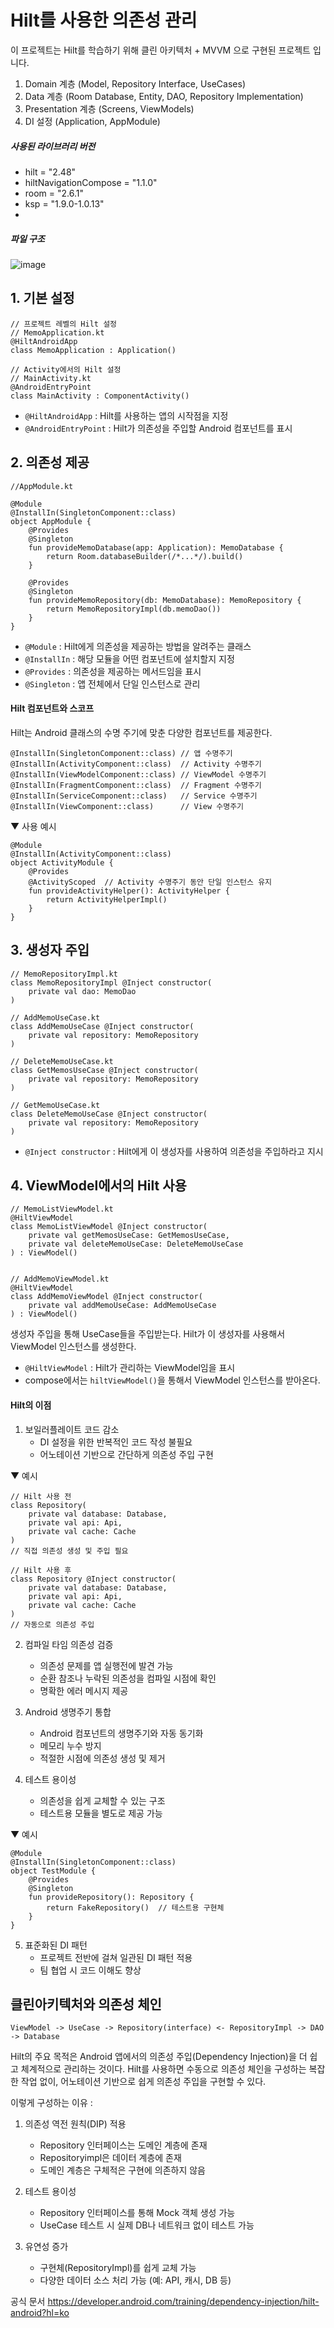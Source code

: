 # Hilt를 사용한 의존성 관리

이 프로젝트는 Hilt를 학습하기 위해 클린 아키텍처 + MVVM 으로 구현된 프로젝트 입니다.

1. Domain 계층 (Model, Repository Interface, UseCases)
2. Data 계층 (Room Database, Entity, DAO, Repository Implementation)
3. Presentation 계층 (Screens, ViewModels)
4. DI 설정 (Application, AppModule)

##### 사용된 라이브러리 버전

- hilt = "2.48"
- hiltNavigationCompose = "1.1.0"
- room = "2.6.1"
- ksp = "1.9.0-1.0.13"
- 
##### 파일 구조
![image](https://github.com/user-attachments/assets/134bf780-d68b-47ba-867e-6679cf2150d1)


## 1. 기본 설정

```
// 프로젝트 레벨의 Hilt 설정
// MemoApplication.kt
@HiltAndroidApp
class MemoApplication : Application()

// Activity에서의 Hilt 설정
// MainActivity.kt
@AndroidEntryPoint
class MainActivity : ComponentActivity()
```

- `@HiltAndroidApp` : Hilt를 사용하는 앱의 시작점을 지정
- `@AndroidEntryPoint` : Hilt가 의존성을 주입할 Android 컴포넌트를 표시

## 2. 의존성 제공

```
//AppModule.kt

@Module
@InstallIn(SingletonComponent::class)
object AppModule {
    @Provides
    @Singleton
    fun provideMemoDatabase(app: Application): MemoDatabase {
        return Room.databaseBuilder(/*...*/).build()
    }

    @Provides
    @Singleton
    fun provideMemoRepository(db: MemoDatabase): MemoRepository {
        return MemoRepositoryImpl(db.memoDao())
    }
}
```

- `@Module` : Hilt에게 의존성을 제공하는 방법을 알려주는 클래스
- `@InstallIn` : 해당 모듈을 어떤 컴포넌트에 설치할지 지정
- `@Provides` : 의존성을 제공하는 메서드임을 표시
- `@Singleton` : 앱 전체에서 단일 인스턴스로 관리

#### Hilt 컴포넌트와 스코프

Hilt는 Android 클래스의 수명 주기에 맞춘 다양한 컴포넌트를 제공한다.

```
@InstallIn(SingletonComponent::class) // 앱 수명주기
@InstallIn(ActivityComponent::class)  // Activity 수명주기
@InstallIn(ViewModelComponent::class) // ViewModel 수명주기
@InstallIn(FragmentComponent::class)  // Fragment 수명주기
@InstallIn(ServiceComponent::class)   // Service 수명주기
@InstallIn(ViewComponent::class)      // View 수명주기
```

▼ 사용 예시

```
@Module
@InstallIn(ActivityComponent::class)
object ActivityModule {
    @Provides
    @ActivityScoped  // Activity 수명주기 동안 단일 인스턴스 유지
    fun provideActivityHelper(): ActivityHelper {
        return ActivityHelperImpl()
    }
}
```

## 3. 생성자 주입

```
// MemoRepositoryImpl.kt
class MemoRepositoryImpl @Inject constructor(
    private val dao: MemoDao
)

// AddMemoUseCase.kt
class AddMemoUseCase @Inject constructor(
    private val repository: MemoRepository
)

// DeleteMemoUseCase.kt
class GetMemosUseCase @Inject constructor(
    private val repository: MemoRepository
)

// GetMemoUseCase.kt
class DeleteMemoUseCase @Inject constructor(
    private val repository: MemoRepository
)

```

- `@Inject constructor` : Hilt에게 이 생성자를 사용하여 의존성을 주입하라고 지시

## 4. ViewModel에서의 Hilt 사용

```
// MemoListViewModel.kt
@HiltViewModel
class MemoListViewModel @Inject constructor(
    private val getMemosUseCase: GetMemosUseCase,
    private val deleteMemoUseCase: DeleteMemoUseCase
) : ViewModel()


// AddMemoViewModel.kt
@HiltViewModel
class AddMemoViewModel @Inject constructor(
    private val addMemoUseCase: AddMemoUseCase
) : ViewModel()
```

생성자 주입을 통해 UseCase들을 주입받는다. Hilt가 이 생성자를 사용해서 ViewModel 인스턴스를 생성한다.

- `@HiltViewModel` : Hilt가 관리하는 ViewModel임을 표시
- compose에서는 `hiltViewModel()`을 통해서 ViewModel 인스턴스를 받아온다.

#### Hilt의 이점

1. 보일러플레이트 코드 감소
   - DI 설정을 위한 반복적인 코드 작성 불필요
   - 어노테이션 기반으로 간단하게 의존성 주입 구현

▼ 예시

```
// Hilt 사용 전
class Repository(
    private val database: Database,
    private val api: Api,
    private val cache: Cache
)
// 직접 의존성 생성 및 주입 필요

// Hilt 사용 후
class Repository @Inject constructor(
    private val database: Database,
    private val api: Api,
    private val cache: Cache
)
// 자동으로 의존성 주입
```

2. 컴파일 타임 의존성 검증

   - 의존성 문제를 앱 실행전에 발견 가능
   - 순환 참조나 누락된 의존성을 컴파일 시점에 확인
   - 명확한 에러 메시지 제공

3. Android 생명주기 통합

   - Android 컴포넌트의 생명주기와 자동 동기화
   - 메모리 누수 방지
   - 적절한 시점에 의존성 생성 및 제거

4. 테스트 용이성
   - 의존성을 쉽게 교체할 수 있는 구조
   - 테스트용 모듈을 별도로 제공 가능

▼ 예시

```
@Module
@InstallIn(SingletonComponent::class)
object TestModule {
    @Provides
    @Singleton
    fun provideRepository(): Repository {
        return FakeRepository()  // 테스트용 구현체
    }
}
```

5. 표준화된 DI 패턴
   - 프로젝트 전반에 걸쳐 일관된 DI 패턴 적용
   - 팀 협업 시 코드 이해도 향상

## 클린아키텍처와 의존성 체인

```
ViewModel -> UseCase -> Repository(interface) <- RepositoryImpl -> DAO -> Database
```

Hilt의 주요 목적은 Android 앱에서의 의존성 주입(Dependency Injection)을 더 쉽고 체계적으로 관리하는 것이다. Hilt를 사용하면 수동으로 의존성 체인을 구성하는 복잡한 작업 없이, 어노테이션 기반으로 쉽게 의존성 주입을 구현할 수 있다.

이렇게 구성하는 이유 :

1. 의존성 역전 원칙(DIP) 적용

   - Repository 인터페이스는 도메인 계층에 존재
   - Repositoryimpl은 데이터 계층에 존재
   - 도메인 계층은 구체적은 구현에 의존하지 않음

2. 테스트 용이성

   - Repository 인터페이스를 통해 Mock 객체 생성 가능
   - UseCase 테스트 시 실제 DB나 네트워크 없이 테스트 가능

3. 유연성 증가
   - 구현체(RepositoryImpl)를 쉽게 교체 가능
   - 다양한 데이터 소스 처리 가능 (예: API, 캐시, DB 등)

공식 문서
https://developer.android.com/training/dependency-injection/hilt-android?hl=ko

